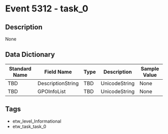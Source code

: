 # Event 5312 - task_0

## Description
None

## Data Dictionary
|Standard Name|Field Name|Type|Description|Sample Value|
|---|---|---|---|---|
|TBD|DescriptionString|TBD|UnicodeString|None|None|
|TBD|GPOInfoList|TBD|UnicodeString|None|None|

## Tags
* etw_level_Informational
* etw_task_task_0
